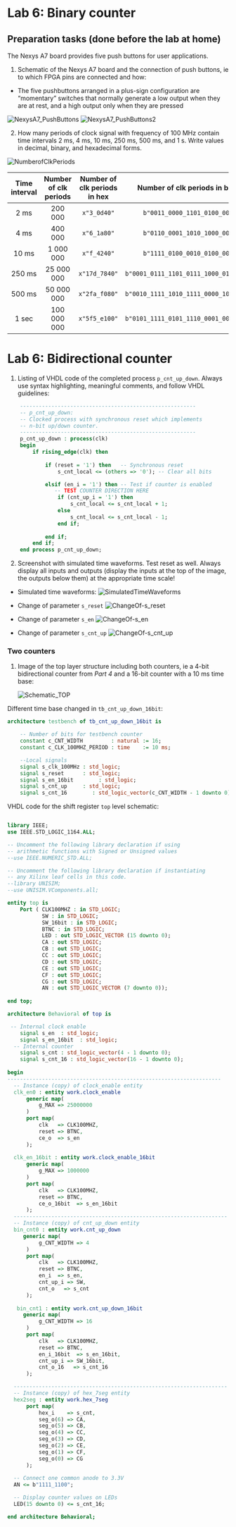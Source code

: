 # Lab 6: Binary counter
## Preparation tasks (done before the lab at home)

The Nexys A7 board provides five push buttons for user applications.

1. Schematic of the Nexys A7 board and the connection of push buttons, ie to which FPGA pins are connected and how:
- The five pushbuttons arranged in a plus-sign configuration are “momentary” switches that normally generate a low output when they are at rest, and a high output only when they are pressed

![NexysA7_PushButtons](https://user-images.githubusercontent.com/99497162/158903399-ff7f4a10-ea12-4d95-b27f-8ccf436432fd.png)
![NexysA7_PushButtons2](https://user-images.githubusercontent.com/99497162/158903651-4ae78e81-86ce-4982-b52c-5b997dea602d.png)


2. How many periods of clock signal with frequency of 100&nbsp;MHz contain time intervals 2&nbsp;ms, 4&nbsp;ms, 10&nbsp;ms, 250&nbsp;ms, 500&nbsp;ms, and 1&nbsp;s. Write values in decimal, binary, and hexadecimal forms.

![NumberofClkPeriods](https://user-images.githubusercontent.com/99497162/160281412-da9c64ab-12ab-49ec-ad7b-b30dc5a7d112.png)

   | **Time interval** | **Number of clk periods** | **Number of clk periods in hex** | **Number of clk periods in binary** |
   | :-: | :-: | :-: | :-: |
   | 2&nbsp;ms | 200 000 | `x"3_0d40"` | `b"0011_0000_1101_0100_0000"` |
   | 4&nbsp;ms | 400 000 | `x"6_1a80"` | `b"0110_0001_1010_1000_0000"` |
   | 10&nbsp;ms | 1 000 000 | `x"f_4240"` | `b"1111_0100_0010_0100_0000"` |
   | 250&nbsp;ms | 25 000 000 | `x"17d_7840"` | `b"0001_0111_1101_0111_1000_0100_0000"` |
   | 500&nbsp;ms | 50 000 000 | `x"2fa_f080"` | `b"0010_1111_1010_1111_0000_1000_0000"` |
   | 1&nbsp;sec | 100 000 000 | `x"5f5_e100"` | `b"0101_1111_0101_1110_0001_0000_0000"` |

<a name="part1"></a>

# Lab 6: Bidirectional counter

1. Listing of VHDL code of the completed process `p_cnt_up_down`. Always use syntax highlighting, meaningful comments, and follow VHDL guidelines:

```vhdl
    --------------------------------------------------------
    -- p_cnt_up_down:
    -- Clocked process with synchronous reset which implements
    -- n-bit up/down counter.
    --------------------------------------------------------
    p_cnt_up_down : process(clk)
    begin
        if rising_edge(clk) then
        
            if (reset = '1') then   -- Synchronous reset
                s_cnt_local <= (others => '0'); -- Clear all bits

            elsif (en_i = '1') then -- Test if counter is enabled
               -- TEST COUNTER DIRECTION HERE
                if (cnt_up_i = '1') then
                    s_cnt_local <= s_cnt_local + 1;
                else 
                    s_cnt_local <= s_cnt_local - 1;  
                end if;     
            
            end if;
        end if;
    end process p_cnt_up_down;
```

2. Screenshot with simulated time waveforms. Test reset as well. Always display all inputs and outputs (display the inputs at the top of the image, the outputs below them) at the appropriate time scale!
 - Simulated time waveforms:
 ![SimulatedTimeWaveforms](images/SimulatedTimeWaveforms.png)

- Change of parameter `s_reset` 
![ChangeOf-s_reset](images/ChangeOf-s_reset.png)

- Change of parameter `s_en` 
![ChangeOf-s_en](images/ChangeOf-s_en.png)

- Change of parameter `s_cnt_up` 
![ChangeOf-s_cnt_up](images/ChangeOf-s_cnt_up.png)
### Two counters

1. Image of the top layer structure including both counters, ie a 4-bit bidirectional counter from *Part 4* and a 16-bit counter with a 10 ms time base:

   ![Schematic_TOP](images/Schematic_TOP.png)
   
Different time base changed in `tb_cnt_up_down_16bit`:
```vhdl
architecture testbench of tb_cnt_up_down_16bit is

    -- Number of bits for testbench counter
    constant c_CNT_WIDTH         : natural := 16;
    constant c_CLK_100MHZ_PERIOD : time    := 10 ms;

    --Local signals
    signal s_clk_100MHz : std_logic;
    signal s_reset      : std_logic;
    signal s_en_16bit        : std_logic;
    signal s_cnt_up     : std_logic;
    signal s_cnt_16        : std_logic_vector(c_CNT_WIDTH - 1 downto 0);
```

VHDL code for the shift register `top` level schematic:
```vhdl

library IEEE;
use IEEE.STD_LOGIC_1164.ALL;

-- Uncomment the following library declaration if using
-- arithmetic functions with Signed or Unsigned values
--use IEEE.NUMERIC_STD.ALL;

-- Uncomment the following library declaration if instantiating
-- any Xilinx leaf cells in this code.
--library UNISIM;
--use UNISIM.VComponents.all;

entity top is
    Port ( CLK100MHZ : in STD_LOGIC;
           SW : in STD_LOGIC;
           SW_16bit : in STD_LOGIC;
           BTNC : in STD_LOGIC; 
           LED : out STD_LOGIC_VECTOR (15 downto 0);
           CA : out STD_LOGIC;
           CB : out STD_LOGIC;
           CC : out STD_LOGIC;
           CD : out STD_LOGIC;
           CE : out STD_LOGIC;
           CF : out STD_LOGIC;
           CG : out STD_LOGIC;
           AN : out STD_LOGIC_VECTOR (7 downto 0));
           
end top;

architecture Behavioral of top is

 -- Internal clock enable
    signal s_en  : std_logic;
    signal s_en_16bit  : std_logic;
  -- Internal counter
    signal s_cnt : std_logic_vector(4 - 1 downto 0);
    signal s_cnt_16 : std_logic_vector(16 - 1 downto 0);
    
begin
--------------------------------------------------------------------
  -- Instance (copy) of clock_enable entity
  clk_en0 : entity work.clock_enable
      generic map(
          g_MAX => 25000000
      )
      port map(
          clk   => CLK100MHZ,
          reset => BTNC,
          ce_o  => s_en
      );
      
  clk_en_16bit : entity work.clock_enable_16bit
      generic map(
          g_MAX => 1000000
      )
      port map(
          clk   => CLK100MHZ,
          reset => BTNC,
          ce_o_16bit  => s_en_16bit
      );
  --------------------------------------------------------------------
  -- Instance (copy) of cnt_up_down entity
  bin_cnt0 : entity work.cnt_up_down
     generic map(
          g_CNT_WIDTH => 4
      )
      port map(
          clk   => CLK100MHZ,
          reset => BTNC,
          en_i  => s_en,
          cnt_up_i => SW,
          cnt_o   => s_cnt
      );
      
   bin_cnt1 : entity work.cnt_up_down_16bit
     generic map(
          g_CNT_WIDTH => 16
      )
      port map(
          clk   => CLK100MHZ,
          reset => BTNC,
          en_i_16bit  => s_en_16bit,
          cnt_up_i => SW_16bit,
          cnt_o_16   => s_cnt_16
      );     

  --------------------------------------------------------------------
  -- Instance (copy) of hex_7seg entity
  hex2seg : entity work.hex_7seg
      port map(
          hex_i    => s_cnt,
          seg_o(6) => CA,
          seg_o(5) => CB,
          seg_o(4) => CC,
          seg_o(3) => CD,
          seg_o(2) => CE,
          seg_o(1) => CF,
          seg_o(0) => CG
      );
  
  -- Connect one common anode to 3.3V
  AN <= b"1111_1100";

  -- Display counter values on LEDs
  LED(15 downto 0) <= s_cnt_16;

end architecture Behavioral;

```
